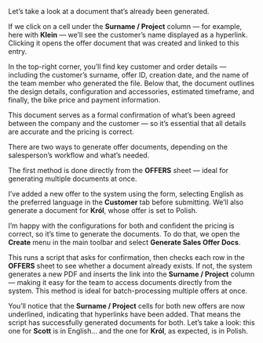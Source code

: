 Let’s take a look at a document that’s already been generated.

If we click on a cell under the **Surname / Project** column — for example, here with **Klein** — we’ll see the customer’s name displayed as a hyperlink. Clicking it opens the offer document that was created and linked to this entry.

In the top-right corner, you’ll find key customer and order details — including the customer’s surname, offer ID, creation date, and the name of the team member who generated the file. Below that, the document outlines the design details, configuration and accessories, estimated timeframe, and finally, the bike price and payment information.

This document serves as a formal confirmation of what’s been agreed between the company and the customer — so it’s essential that all details are accurate and the pricing is correct.

There are two ways to generate offer documents, depending on the salesperson’s workflow and what’s needed.

The first method is done directly from the **OFFERS** sheet — ideal for generating multiple documents at once.

I’ve added a new offer to the system using the form, selecting English as the preferred language in the **Customer** tab before submitting. We’ll also generate a document for **Król**, whose offer is set to Polish.

I’m happy with the configurations for both and confident the pricing is correct, so it’s time to generate the documents. To do that, we open the **Create** menu in the main toolbar and select **Generate Sales Offer Docs**.

This runs a script that asks for confirmation, then checks each row in the **OFFERS** sheet to see whether a document already exists. If not, the system generates a new PDF and inserts the link into the **Surname / Project** column — making it easy for the team to access documents directly from the system. This method is ideal for batch-processing multiple offers at once.

You’ll notice that the **Surname / Project** cells for both new offers are now underlined, indicating that hyperlinks have been added. That means the script has successfully generated documents for both. Let’s take a look: this one for **Scott** is in English… and the one for **Król**, as expected, is in Polish.

